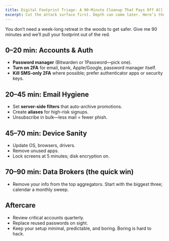 ```yaml
---
title: Digital Footprint Triage: A 90-Minute Cleanup That Pays Off All Year
excerpt: Cut the attack surface first. Depth can come later. Here’s the order of operations.
---
```


You don’t need a week-long retreat in the woods to get safer. Give me 90 minutes and we’ll pull your footprint out of the red.

## 0–20 min: Accounts & Auth
- **Password manager** (Bitwarden or 1Password—pick one).  
- **Turn on 2FA** for email, bank, Apple/Google, password manager itself.  
- **Kill SMS-only 2FA** where possible; prefer authenticator apps or security keys.

## 20–45 min: Email Hygiene
- Set **server-side filters** that auto-archive promotions.  
- Create **aliases** for high-risk signups.  
- Unsubscribe in bulk—less mail = fewer phish.

## 45–70 min: Device Sanity
- Update OS, browsers, drivers.  
- Remove unused apps.  
- Lock screens at 5 minutes; disk encryption on.

## 70–90 min: Data Brokers (the quick win)
- Remove your info from the top aggregators. Start with the biggest three; calendar a monthly sweep.

## Aftercare
- Review critical accounts quarterly.  
- Replace reused passwords on sight.  
- Keep your setup minimal, predictable, and boring. Boring is hard to hack.